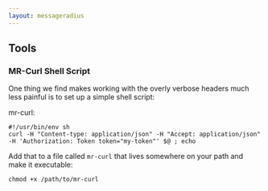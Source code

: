 ```yaml
---
layout: messageradius
---
```


## Tools

### MR-Curl Shell Script

One thing we find makes working with the overly verbose headers much less painful is to set up a simple shell script:

mr-curl:

    #!/usr/bin/env sh
    curl -H "Content-type: application/json" -H "Accept: application/json" -H 'Authorization: Token token="my-token"' $@ ; echo

Add that to a file called `mr-curl` that lives somewhere on your path and make it executable:

    chmod +x /path/to/mr-curl

